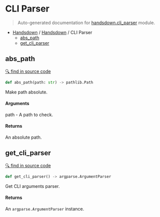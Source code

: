 # CLI Parser

> Auto-generated documentation for [handsdown.cli_parser](../handsdown/cli_parser.py) module.

- [Handsdown](./README.md#handsdown) / [Handsdown](./handsdown_index.md#handsdown) / CLI Parser
  - [abs_path](#abs_path)
  - [get_cli_parser](#get_cli_parser)

## abs_path

[🔍 find in source code](../handsdown/cli_parser.py#L9)

```python
def abs_path(path: str) -> pathlib.Path
```

Make path absolute.

#### Arguments

path - A path to check.

#### Returns

An absolute path.

## get_cli_parser

[🔍 find in source code](../handsdown/cli_parser.py#L22)

```python
def get_cli_parser() -> argparse.ArgumentParser
```

Get CLI arguments parser.

#### Returns

An `argparse.ArgumentParser` instance.
